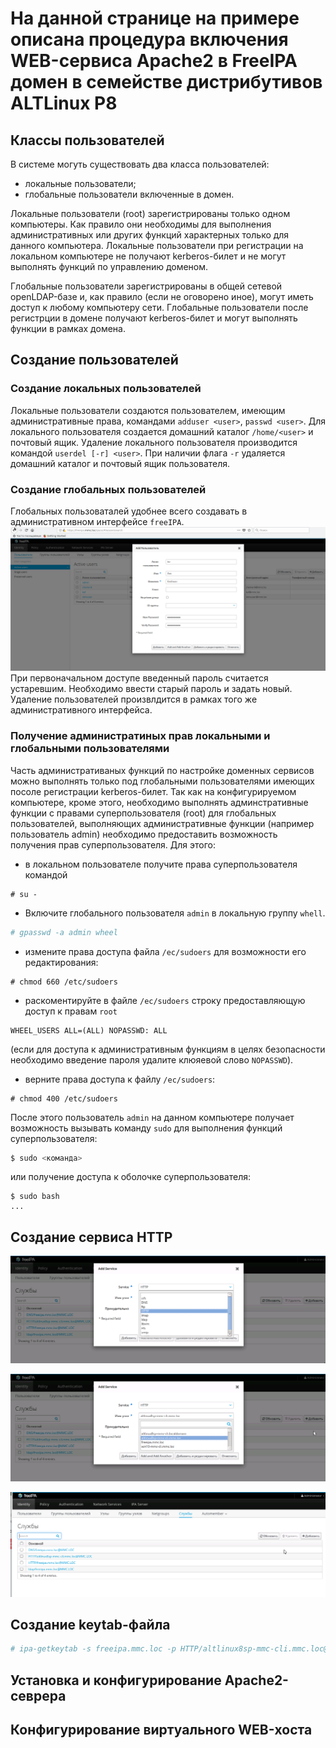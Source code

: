 # На данной странице на примере описана процедура включения WEB-сервиса Apache2 в FreeIPA домен в семействе дистрибутивов ALTLinux P8

## Классы пользователей
В системе могуть существовать два класса пользователей:
- локальные пользователи;
- глобальные пользователи включенные в домен.

Локальные пользователи (root) зарегистрированы только одном компьютеры. Как правило они необходимы для выполнения административных или других функций характерных только для данного компьютера. 
Локальные пользователи при регистрации на локальном компьютере не получают kerberos-билет и не могут выполнять функций по управлению доменом.

Глобальные пользователи зарегистрированы в общей сетевой openLDAP-базе и, как правило (если не оговорено иное), могут иметь доступ к любому компьютеру сети. 
Глобальные пользователи после регистрции в домене получают kerberos-билет и могут выполнять функции в рамках домена. 


## Создание пользователей

### Создание локальных пользователей

Локальные пользователи создаются пользователем, имеющим административные права, командами
`adduser <user>`, `passwd <user>`.
Для локального пользователя создается домашний каталог `/home/<user>` и почтовый ящик.
Удаление локального пользователя производится командой
`userdel [-r] <user>`.
При наличии флага `-r` удаляется домашний каталог и почтовый ящик пользователя.

### Создание глобальных пользователей

Глобальных пользоваталей удобнее всего создавать в административном интерфейсе `freeIPA`.
![Создание глобального пользователя](images/createUser.png)
При первоначальном доступе введенный пароль считается устаревшим. Необходимо ввести старый пароль
и задать новый.
Удаление пользователей произвлдится в рамках того же административного интерфейса.

### Получение администратиных прав локальными и глобальными пользователями

Часть административаных функций по настройке доменных сервисов можно выполнять только под глобальными пользователями 
имеющих посоле регистрации kerberos-билет.
Так как на конфигурируемом компьютере, кроме этого, необходимо выполнять админстративные функции с правами суперпользователя (root) для глобальных пользователей, выполняющих административные функции (например пользователь admin) необходимо предоставить возможность получения прав суперпользователя.
Для этого:
- в локальном пользователе получите права суперпользователя командой
```
# su -
```
- Включите глобального пользователя `admin` в локальную группу `whell`.
```bash
# gpasswd -a admin wheel
```
- измените права доступа файла `/ec/sudoers` для возможности его редактирования:
```
# chmod 660 /etc/sudoers
```
- раскоментируйте в файле `/ec/sudoers` строку предоставляющую доступ к правам `root` 
```
WHEEL_USERS ALL=(ALL) NOPASSWD: ALL
```
(если для доступа к административным функциям в целях безопасности необходимо введение пароля удалите клюяевой слово `NOPASSWD`).
- верните права доступа к файлу `/ec/sudoers`:
```
# chmod 400 /etc/sudoers
```
После этого пользователь `admin` на данном компьютере получает возможность вызывать команду `sudo` для выполнения функций суперпользователя:
```bash
$ sudo <команда>
```
или получение доступа к оболочке суперпользователя:
```
$ sudo bash
...
```


## Создание сервиса HTTP

![Добавление сервиса HTTP - указание имени сервиса](images/addServiceHTTP.png)

![Добавление сервиса HTTP- указание имени хоста](images/addServiceHOST.png)

![Текущий список сервисов](images/serviceList.png)

## Создание keytab-файла
```bash
# ipa-getkeytab -s freeipa.mmc.loc -p HTTP/altlinux8sp-mmc-cli.mmc.loc@MMC.LOC  -k /etc/httpd2/http.keytab
```

## Установка и конфигурирование Apache2-севрера

## Конфигурирование виртуального WEB-хоста
